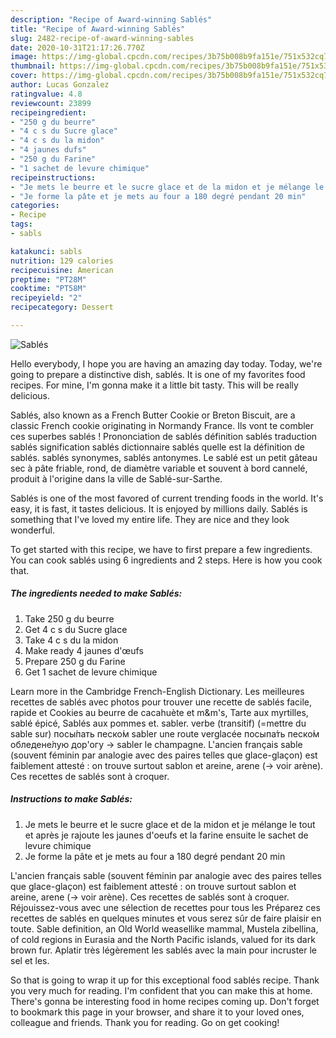 ```yaml
---
description: "Recipe of Award-winning Sablés"
title: "Recipe of Award-winning Sablés"
slug: 2482-recipe-of-award-winning-sables
date: 2020-10-31T21:17:26.770Z
image: https://img-global.cpcdn.com/recipes/3b75b008b9fa151e/751x532cq70/sables-photo-principale-de-la-recette.jpg
thumbnail: https://img-global.cpcdn.com/recipes/3b75b008b9fa151e/751x532cq70/sables-photo-principale-de-la-recette.jpg
cover: https://img-global.cpcdn.com/recipes/3b75b008b9fa151e/751x532cq70/sables-photo-principale-de-la-recette.jpg
author: Lucas Gonzalez
ratingvalue: 4.8
reviewcount: 23899
recipeingredient:
- "250 g du beurre"
- "4 c s du Sucre glace"
- "4 c s du la midon"
- "4 jaunes dufs"
- "250 g du Farine"
- "1 sachet de levure chimique"
recipeinstructions:
- "Je mets le beurre et le sucre glace et de la midon et je mélange le tout et après je rajoute les jaunes d&#39;oeufs et la farine ensuite le sachet de levure chimique"
- "Je forme la pâte et je mets au four a 180 degré pendant 20 min"
categories:
- Recipe
tags:
- sabls

katakunci: sabls 
nutrition: 129 calories
recipecuisine: American
preptime: "PT28M"
cooktime: "PT58M"
recipeyield: "2"
recipecategory: Dessert

---
```



![Sablés](https://img-global.cpcdn.com/recipes/3b75b008b9fa151e/751x532cq70/sables-photo-principale-de-la-recette.jpg)

Hello everybody, I hope you are having an amazing day today. Today, we're going to prepare a distinctive dish, sablés. It is one of my favorites food recipes. For mine, I'm gonna make it a little bit tasty. This will be really delicious.

Sablés, also known as a French Butter Cookie or Breton Biscuit, are a classic French cookie originating in Normandy France. Ils vont te combler ces superbes sablés ! Prononciation de sablés définition sablés traduction sablés signification sablés dictionnaire sablés quelle est la définition de sablés. sablés synonymes, sablés antonymes. Le sablé est un petit gâteau sec à pâte friable, rond, de diamètre variable et souvent à bord cannelé, produit à l&#39;origine dans la ville de Sablé-sur-Sarthe.

Sablés is one of the most favored of current trending foods in the world. It's easy, it is fast, it tastes delicious. It is enjoyed by millions daily. Sablés is something that I've loved my entire life. They are nice and they look wonderful.


To get started with this recipe, we have to first prepare a few ingredients. You can cook sablés using 6 ingredients and 2 steps. Here is how you cook that.

<!--inarticleads1-->

##### The ingredients needed to make Sablés:

1. Take 250 g du beurre
1. Get 4 c s du Sucre glace
1. Take 4 c s du la midon
1. Make ready 4 jaunes d&#39;œufs
1. Prepare 250 g du Farine
1. Get 1 sachet de levure chimique


Learn more in the Cambridge French-English Dictionary. Les meilleures recettes de sablés avec photos pour trouver une recette de sablés facile, rapide et Cookies au beurre de cacahuète et m&amp;m&#39;s, Tarte aux myrtilles, sablé épicé, Sablés aux pommes et. sabler. verbe (transitif) (=mettre du sable sur) посы́пать песко́м sabler une route verglacée посыпа́ть песко́м обледене́лую дор&#39;огу → sabler le champagne. L&#39;ancien français sable (souvent féminin par analogie avec des paires telles que glace-glaçon) est faiblement attesté : on trouve surtout sablon et areine, arene (→ voir arène). Ces recettes de sablés sont à croquer. 

<!--inarticleads2-->

##### Instructions to make Sablés:

1. Je mets le beurre et le sucre glace et de la midon et je mélange le tout et après je rajoute les jaunes d&#39;oeufs et la farine ensuite le sachet de levure chimique
1. Je forme la pâte et je mets au four a 180 degré pendant 20 min


L&#39;ancien français sable (souvent féminin par analogie avec des paires telles que glace-glaçon) est faiblement attesté : on trouve surtout sablon et areine, arene (→ voir arène). Ces recettes de sablés sont à croquer. Réjouissez-vous avec une sélection de recettes pour tous les Préparez ces recettes de sablés en quelques minutes et vous serez sûr de faire plaisir en toute. Sable definition, an Old World weasellike mammal, Mustela zibellina, of cold regions in Eurasia and the North Pacific islands, valued for its dark brown fur. Aplatir très légèrement les sablés avec la main pour incruster le sel et les. 

So that is going to wrap it up for this exceptional food sablés recipe. Thank you very much for reading. I'm confident that you can make this at home. There's gonna be interesting food in home recipes coming up. Don't forget to bookmark this page in your browser, and share it to your loved ones, colleague and friends. Thank you for reading. Go on get cooking!
